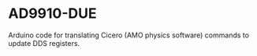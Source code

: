 # AD9910-DUE
Arduino code for translating Cicero (AMO physics software) commands to update DDS registers.
